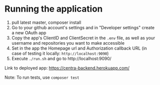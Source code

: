 # Running the application

1. pull latest master, composer install
2. Go to your github account's settings and in "Developer settings" create a new OAuth app
3. Copy the app's ClientID and ClientSecret in the `.env` file, as well as your username and repositories you want to make accessible
4. Set in the app the Homepage url and Authorization callback URL (in case of testing it locally: `http://localhost:9090`)
5. Execute `./run.sh` and go to http://localhost:9090/

Link to deployed app: https://centra-backend.herokuapp.com/

Note: To run tests, use `composer test`
